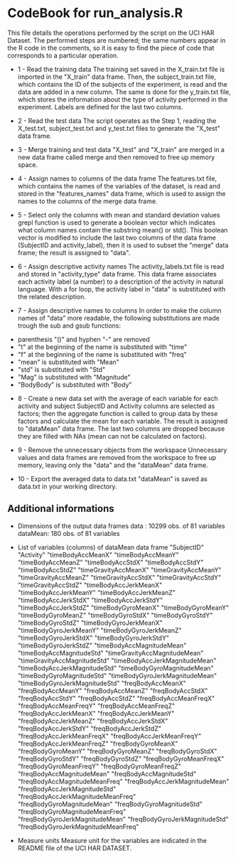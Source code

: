 # CodeBook for run_analysis.R

This file details the operations performed by the script on the UCI HAR Dataset. The performed steps are numbered; the same numbers appear in the R code in the comments, so it is easy to find the piece of code that corresponds to a particular operation.

* 1 - Read the training data
The training set saved in the X_train.txt file is imported in the "X_train" data frame. Then, the subject_train.txt file, which contains the ID of the subjects of the experiment, is read and the data are added in a new column. The same is done for the y_train.txt file, which stores the information about the type of activity performed in the experiment. Labels are defined for the last two columns.

* 2 - Read the test data
The script operates as the Step 1, reading the X_test.txt, subject_test.txt and y_test.txt files to generate the "X_test" data frame.

* 3 - Merge training and test data
"X_test" and "X_train" are merged in a new data frame called merge and then removed to free up memory space.

* 4 - Assign names to columns of the data frame
The features.txt file, which contains the names of the variables of the dataset, is read and stored in the "features_names" data frame, which is used to assign the names to the columns of the merge data frame.

* 5 - Select only the columns with mean and standard deviation values
grepl function is used to generate a boolean vector which indicates what column names contain the substring mean() or std(). This boolean vector is modified to include the last two columns of the data frame (SubjectID and activity_label), then it is used to subset the "merge" data frame; the result is assigned to "data".

* 6 - Assign descriptive activity names
The activity_labels.txt file is read and stored in "activity_type" data frame. This data frame associates each activity label (a number) to a description of the activity in natural language. With a for loop, the activity label in "data" is substituted with the related description. 

* 7 - Assign descriptive names to columns
In order to make the column names of "data" more readable, the following substitutions are made trough the sub and gsub functions:
- parenthesis "()" and hyphen "-" are removed
- "t" at the beginning of the name is substituted with "time"
- "f" at the beginning of the name is substituted with "freq"
- "mean" is substituted with "Mean"
- "std" is substituted with "Std"
- "Mag" is substituted with "Magnitude"
- "BodyBody" is substituted with "Body"

* 8 - Create a new data set with the average of each variable for each activity and subject
SubjectID and Activity columns are selected as factors; then the aggregate function is called to group data by these factors and calculate the mean for each variable. The result is assigned to "dataMean" data frame. The last two columns are dropped because they are filled with NAs (mean can not be calculated on factors).

* 9 - Remove the unnecessary objects from the workspace
Unnecessary values and data frames are removed from the workspace to free up memory, leaving only the "data" and the "dataMean" data frame.

* 10 - Export the averaged data to data.txt
"dataMean" is saved as data.txt in your working directory.


## Additional informations
* Dimensions of the output data frames
data : 10299 obs. of 81 variables
dataMean: 180 obs. of 81 variables

* List of variables (columns) of dataMean data frame
"SubjectID"
"Activity"
"timeBodyAccMeanX"
"timeBodyAccMeanY"
"timeBodyAccMeanZ"
"timeBodyAccStdX"
"timeBodyAccStdY"
"timeBodyAccStdZ"
"timeGravityAccMeanX"
"timeGravityAccMeanY"
"timeGravityAccMeanZ"
"timeGravityAccStdX"
"timeGravityAccStdY"
"timeGravityAccStdZ"
"timeBodyAccJerkMeanX"
"timeBodyAccJerkMeanY"
"timeBodyAccJerkMeanZ"
"timeBodyAccJerkStdX"
"timeBodyAccJerkStdY"
"timeBodyAccJerkStdZ"
"timeBodyGyroMeanX"
"timeBodyGyroMeanY"
"timeBodyGyroMeanZ"
"timeBodyGyroStdX"
"timeBodyGyroStdY"
"timeBodyGyroStdZ"
"timeBodyGyroJerkMeanX"
"timeBodyGyroJerkMeanY"
"timeBodyGyroJerkMeanZ"
"timeBodyGyroJerkStdX"
"timeBodyGyroJerkStdY"
"timeBodyGyroJerkStdZ"
"timeBodyAccMagnitudeMean"
"timeBodyAccMagnitudeStd"
"timeGravityAccMagnitudeMean"
"timeGravityAccMagnitudeStd"
"timeBodyAccJerkMagnitudeMean"
"timeBodyAccJerkMagnitudeStd"
"timeBodyGyroMagnitudeMean"
"timeBodyGyroMagnitudeStd"
"timeBodyGyroJerkMagnitudeMean"
"timeBodyGyroJerkMagnitudeStd"
"freqBodyAccMeanX"
"freqBodyAccMeanY"
"freqBodyAccMeanZ"
"freqBodyAccStdX"
"freqBodyAccStdY"
"freqBodyAccStdZ"
"freqBodyAccMeanFreqX"
"freqBodyAccMeanFreqY"
"freqBodyAccMeanFreqZ"
"freqBodyAccJerkMeanX"
"freqBodyAccJerkMeanY"
"freqBodyAccJerkMeanZ"
"freqBodyAccJerkStdX"
"freqBodyAccJerkStdY"
"freqBodyAccJerkStdZ"
"freqBodyAccJerkMeanFreqX"
"freqBodyAccJerkMeanFreqY"
"freqBodyAccJerkMeanFreqZ"
"freqBodyGyroMeanX"
"freqBodyGyroMeanY"
"freqBodyGyroMeanZ"
"freqBodyGyroStdX"
"freqBodyGyroStdY"
"freqBodyGyroStdZ"
"freqBodyGyroMeanFreqX"
"freqBodyGyroMeanFreqY"
"freqBodyGyroMeanFreqZ"
"freqBodyAccMagnitudeMean" 
"freqBodyAccMagnitudeStd"
"freqBodyAccMagnitudeMeanFreq"
"freqBodyAccJerkMagnitudeMean"
"freqBodyAccJerkMagnitudeStd"
"freqBodyAccJerkMagnitudeMeanFreq"
"freqBodyGyroMagnitudeMean"
"freqBodyGyroMagnitudeStd"
"freqBodyGyroMagnitudeMeanFreq"
"freqBodyGyroJerkMagnitudeMean"
"freqBodyGyroJerkMagnitudeStd" "freqBodyGyroJerkMagnitudeMeanFreq"

* Measure units
Measure unit for the variables are indicated in the README file of the UCI HAR DATASET.